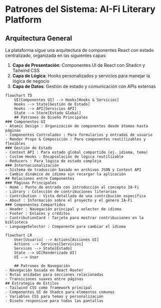 # Patrones del Sistema: AI-Fi Literary Platform

## Arquitectura General
La plataforma sigue una arquitectura de componentes React con estado centralizado, organizada en las siguientes capas:

1. **Capa de Presentación**: Componentes UI de React con Shadcn y Tailwind CSS
2. **Capa de Lógica**: Hooks personalizados y servicios para manejar la lógica de negocio
3. **Capa de Datos**: Gestión de estado y comunicación con APIs externas

```mermaid
flowchart TD
    UI[Componentes UI] --> Hooks[Hooks & Servicios]
    Hooks --> State[Gestión de Estado]
    Hooks --> API[Servicios API]
    State --> Store[Estado Global]
    ## Patrones de Diseño Principales
### Componentes UI
- Atomic Design : Organización de componentes desde átomos hasta páginas
- Componentes Controlados : Para formularios y entradas de usuario
- Render Props & Composición : Para componentes reutilizables y flexibles
### Gestión de Estado
- Context API : Para estado global compartido (ej. idioma, tema)
- Custom Hooks : Encapsulación de lógica reutilizable
- Reducers : Para lógica de estado compleja
### Internacionalización
- Sistema de traducción basado en archivos JSON y Context API
- Cambio dinámico de idioma sin recargar la aplicación
## Relaciones entre Componentes
### Páginas Principales
- Home : Punto de entrada con introducción al concepto IA-Fi
- Library : Colección de contribuciones literarias
- Contribution : Vista detallada de una contribución específica
- About : Información sobre el proyecto y el género IA-Fi
### Componentes Compartidos
- Header : Navegación principal y selector de idioma
- Footer : Enlaces y créditos
- ContributionCard : Tarjeta para mostrar contribuciones en la biblioteca
- LanguageSelector : Componente para cambiar el idioma

flowchart LR
    User[Usuario] --> Actions[Acciones UI]
    Actions --> Services[Servicios]
    Services --> State[Estado]
    State --> UI[Renderizado UI]
    UI --> User

    ## Patrones de Navegación
- Navegación basada en React Router
- Rutas anidadas para secciones relacionadas
- Transiciones suaves entre páginas
## Estrategia de Estilos
- Tailwind CSS como framework principal
- Componentes UI de Shadcn para elementos comunes
- Variables CSS para temas y personalización
- Diseño responsive para todas las pantallas

